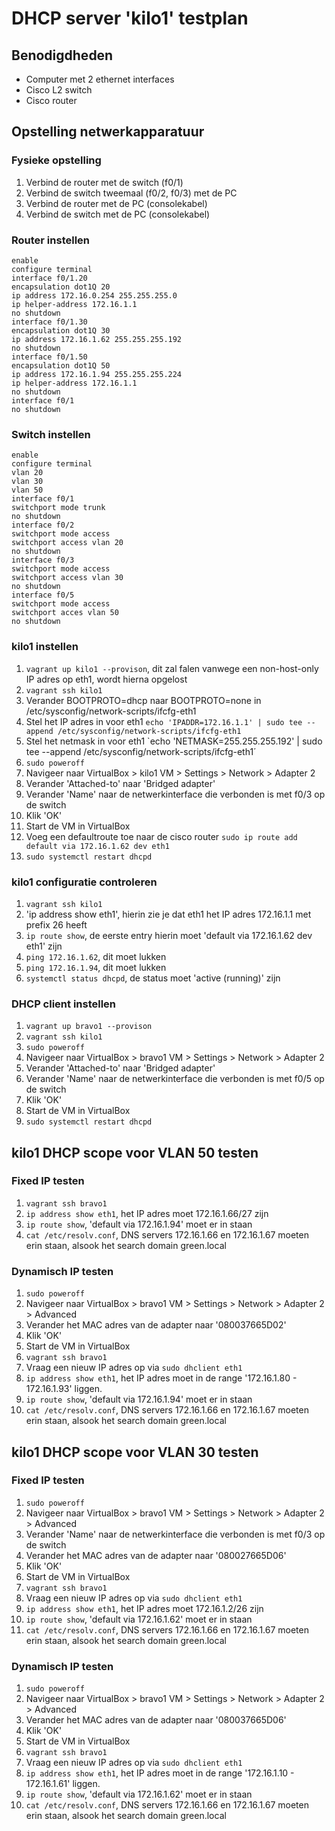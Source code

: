 # DHCP server 'kilo1' testplan

## Benodigdheden
- Computer met 2 ethernet interfaces
- Cisco L2 switch
- Cisco router

## Opstelling netwerkapparatuur
### Fysieke opstelling
1. Verbind de router met de switch (f0/1)
2. Verbind de switch tweemaal (f0/2, f0/3) met de PC
3. Verbind de router met de PC (consolekabel)
4. Verbind de switch met de PC (consolekabel)

### Router instellen
`enable`  
`configure terminal`  
`interface f0/1.20`  
`encapsulation dot1Q 20`  
`ip address 172.16.0.254 255.255.255.0`  
`ip helper-address 172.16.1.1`  
`no shutdown`  
`interface f0/1.30`  
`encapsulation dot1Q 30`  
`ip address 172.16.1.62 255.255.255.192`  
`no shutdown`  
`interface f0/1.50`  
`encapsulation dot1Q 50`  
`ip address 172.16.1.94 255.255.255.224`  
`ip helper-address 172.16.1.1`  
`no shutdown`  
`interface f0/1`  
`no shutdown`  

### Switch instellen
`enable`  
`configure terminal`  
`vlan 20`  
`vlan 30`  
`vlan 50`  
`interface f0/1`  
`switchport mode trunk`  
`no shutdown`  
`interface f0/2`  
`switchport mode access`  
`switchport access vlan 20`  
`no shutdown`  
`interface f0/3`  
`switchport mode access`  
`switchport access vlan 30`  
`no shutdown`  
`interface f0/5`  
`switchport mode access`  
`switchport acces vlan 50`  
`no shutdown`  

### kilo1 instellen
1. `vagrant up kilo1 --provison`, dit zal falen vanwege een non-host-only IP adres op eth1, wordt hierna opgelost
2. `vagrant ssh kilo1`
3. Verander BOOTPROTO=dhcp naar BOOTPROTO=none in /etc/sysconfig/network-scripts/ifcfg-eth1
4. Stel het IP adres in voor eth1 `echo 'IPADDR=172.16.1.1' | sudo tee --append /etc/sysconfig/network-scripts/ifcfg-eth1`
5. Stel het netmask in voor eth1 `echo 'NETMASK=255.255.255.192' | sudo tee --append /etc/sysconfig/network-scripts/ifcfg-eth1´
6. `sudo poweroff`
7. Navigeer naar VirtualBox > kilo1 VM > Settings > Network > Adapter 2
8. Verander 'Attached-to' naar 'Bridged adapter'
9. Verander 'Name' naar de netwerkinterface die verbonden is met f0/3 op de switch
10. Klik 'OK'
11. Start de VM in VirtualBox
12. Voeg een defaultroute toe naar de cisco router `sudo ip route add default via 172.16.1.62 dev eth1`
13. `sudo systemctl restart dhcpd`

### kilo1 configuratie controleren
1. `vagrant ssh kilo1`
2. 'ip address show eth1', hierin zie je dat eth1 het IP adres 172.16.1.1 met prefix 26 heeft
3. `ip route show`, de eerste entry hierin moet 'default via 172.16.1.62 dev eth1' zijn
4. `ping 172.16.1.62`, dit moet lukken
5. `ping 172.16.1.94`, dit moet lukken
6. `systemctl status dhcpd`, de status moet 'active (running)' zijn

### DHCP client instellen
1. `vagrant up bravo1 --provison`
2. `vagrant ssh kilo1`
3. `sudo poweroff`
4. Navigeer naar VirtualBox > bravo1 VM > Settings > Network > Adapter 2
5. Verander 'Attached-to' naar 'Bridged adapter'
6. Verander 'Name' naar de netwerkinterface die verbonden is met f0/5 op de switch
7. Klik 'OK'
8. Start de VM in VirtualBox
9. `sudo systemctl restart dhcpd`

## kilo1 DHCP scope voor VLAN 50 testen
### Fixed IP testen
1. `vagrant ssh bravo1`
2. `ip address show eth1`, het IP adres moet 172.16.1.66/27 zijn
3. `ip route show`, 'default via 172.16.1.94' moet er in staan
4. `cat /etc/resolv.conf`, DNS servers 172.16.1.66 en 172.16.1.67 moeten erin staan, alsook het search domain green.local

### Dynamisch IP testen
1. `sudo poweroff`
2. Navigeer naar VirtualBox > bravo1 VM > Settings > Network > Adapter 2 > Advanced
3. Verander het MAC adres van de adapter naar '080037665D02'
4. Klik 'OK'
5. Start de VM in VirtualBox
6. `vagrant ssh bravo1`
7. Vraag een nieuw IP adres op via `sudo dhclient eth1`
8. `ip address show eth1`, het IP adres moet in de range '172.16.1.80 - 172.16.1.93' liggen.
9. `ip route show`, 'default via 172.16.1.94' moet er in staan
10. `cat /etc/resolv.conf`, DNS servers 172.16.1.66 en 172.16.1.67 moeten erin staan, alsook het search domain green.local

## kilo1 DHCP scope voor VLAN 30 testen
### Fixed IP testen
1. `sudo poweroff`
2. Navigeer naar VirtualBox > bravo1 VM > Settings > Network > Adapter 2 > Advanced
3. Verander 'Name' naar de netwerkinterface die verbonden is met f0/3 op de switch
4. Verander het MAC adres van de adapter naar '080027665D06'
5. Klik 'OK'
6. Start de VM in VirtualBox
7. `vagrant ssh bravo1`
8. Vraag een nieuw IP adres op via `sudo dhclient eth1`
9. `ip address show eth1`, het IP adres moet 172.16.1.2/26 zijn
10. `ip route show`, 'default via 172.16.1.62' moet er in staan
11. `cat /etc/resolv.conf`, DNS servers 172.16.1.66 en 172.16.1.67 moeten erin staan, alsook het search domain green.local

### Dynamisch IP testen
1. `sudo poweroff`
2. Navigeer naar VirtualBox > bravo1 VM > Settings > Network > Adapter 2 > Advanced
3. Verander het MAC adres van de adapter naar '080037665D06'
4. Klik 'OK'
5. Start de VM in VirtualBox
6. `vagrant ssh bravo1`
7. Vraag een nieuw IP adres op via `sudo dhclient eth1`
8. `ip address show eth1`, het IP adres moet in de range '172.16.1.10 - 172.16.1.61' liggen.
9. `ip route show`, 'default via 172.16.1.62' moet er in staan
10. `cat /etc/resolv.conf`, DNS servers 172.16.1.66 en 172.16.1.67 moeten erin staan, alsook het search domain green.local
